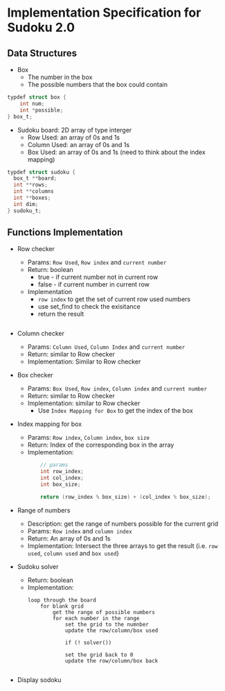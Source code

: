 # Implementation Specification for Sudoku 2.0

## Data Structures
- Box
	- The number in the box
	- The possible numbers that the box could contain
```C
typdef struct box {
	int num;
	int *possible;
} box_t;
```
- Sudoku board:  2D array of type interger
	- Row Used: an array of 0s and 1s
	- Column Used: an array of 0s and 1s
	- Box Used: an array of 0s and 1s (need to think about the index mapping)

```C
typdef struct sudoku {
  box_t **board;
  int **rows;
  int **columns
  int **boxes;
  int dim;
} sudoku_t;

```

## Functions Implementation

- Row checker	
	
	- Params: `Row Used`, `Row index` and `current number`
	- Return: boolean		
		- true - if current number not in current row
		- false - if current number in current row
	- Implementation
		- `row index` to get the set of current row used numbers
		-  use set_find to check the exisitance
		-  return the result

```C

```

- Column checker	
	- Params: `Column Used`, `Column Index` and `current number`
 	- Return: similar to Row checker
	- Implementation: Similar to Row checker

- Box checker	
	- Params: `Box Used`, `Row index`, `Column index` and `current number`
	- Return: similar to Row checker
	- Implementation: similar to Row checker
		- Use `Index Mapping for Box` to get the index of the box

- Index mapping for box
	- Params: `Row index`, `Column index`, `box size`
	- Return: Index of the corresponding box in the array 
	- Implementation: 
		```c
			// params
			int row_index;
			int col_index;
			int box_size;

			return (row_index % box_size) + (col_index % box_size);
		```

- Range of numbers
	- Description: get the range of numbers possible for the current grid
	- Params: `Row index` and `column index`
	- Return: An array of 0s and 1s 
	- Implementation: Intersect the three arrays to get the result (i.e. `row used`, `column used` and `box used`)

- Sudoku solver
	- Return: boolean
	- Implementation:
		```
		loop through the board
			for blank grid
				get the range of possible numbers
				for each number in the range
					set the grid to the numnber 
					update the row/column/box used
					 
					if (! solver()) 

					set the grid back to 0
					update the row/column/box back


- Display sodoku
				
		


